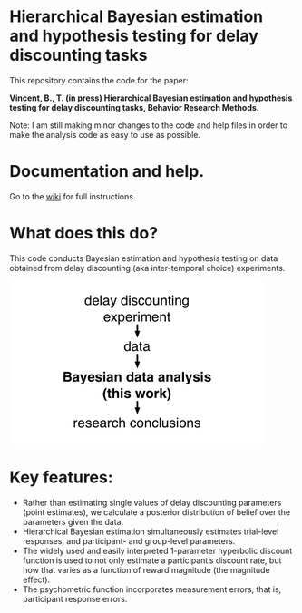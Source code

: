 # Hierarchical Bayesian estimation and hypothesis testing for delay discounting tasks


This repository contains the code for the paper:

**Vincent, B., T. (in press) Hierarchical Bayesian estimation and hypothesis testing for delay discounting tasks, Behavior Research Methods.**

Note: I am still making minor changes to the code and help files in order to make the analysis code as easy to use as possible.

# Documentation and help.
Go to the [wiki](https://github.com/drbenvincent/delay-discounting-analysis/wiki) for full instructions.

# What does this do?

This code conducts Bayesian estimation and hypothesis testing on data obtained from delay discounting (aka inter-temporal choice) experiments. 

![The role of this data analysis toolbox](ddToolbox/pics/overview.png)

# Key features:

* Rather than estimating single values of delay discounting parameters (point estimates), we calculate a posterior distribution of belief over the parameters given the data.
* Hierarchical Bayesian estimation simultaneously estimates trial-level responses, and participant- and group-level parameters. 
* The widely used and easily interpreted 1-parameter hyperbolic discount function is used to not only estimate a participant’s discount rate, but how that varies as a function of reward magnitude (the magnitude effect).
* The psychometric function incorporates measurement errors, that is, participant response errors.






